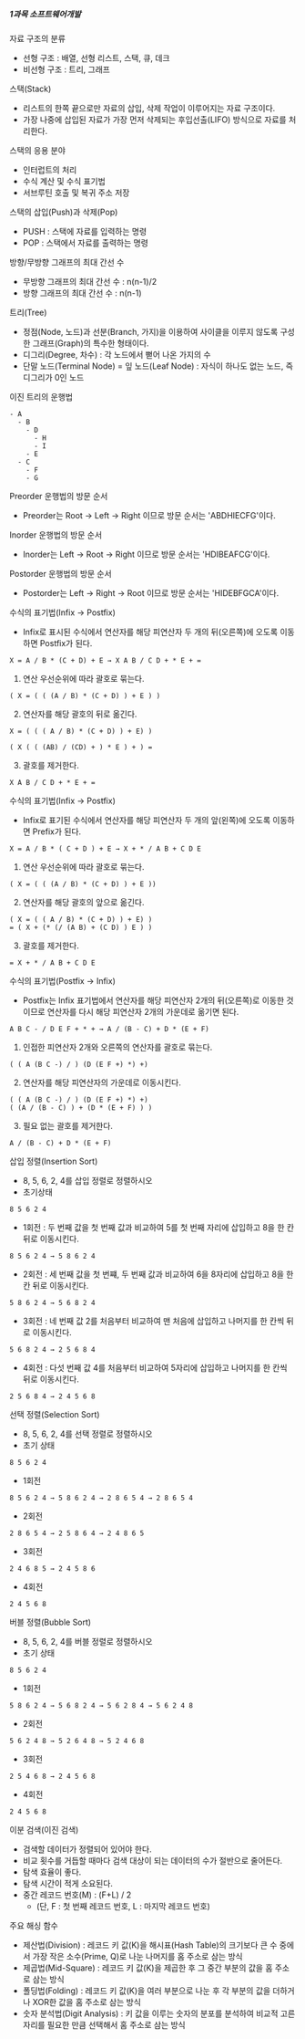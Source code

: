 ##### 1과목 소프트웨어개발

자료 구조의 분류

- 선형 구조 : 배열, 선형 리스트, 스택, 큐, 데크
- 비선형 구조 : 트리, 그래프

스택(Stack)

- 리스트의 한쪽 끝으로만 자료의 삽입, 삭제 작업이 이루어지는 자료 구조이다.
- 가장 나중에 삽입된 자료가 가장 먼저 삭제되는 후입선출(LIFO) 방식으로 자료를 처리한다.

스택의 응용 분야

- 인터럽트의 처리
- 수식 계산 및 수식 표기법
- 서브루틴 호출 및 복귀 주소 저장

스택의 삽입(Push)과 삭제(Pop)

- PUSH : 스택에 자료를 입력하는 명령
- POP : 스택에서 자료를 출력하는 명령

방향/무방향 그래프의 최대 간선 수

- 무방향 그래프의 최대 간선 수 : n(n-1)/2
- 방향 그래프의 최대 간선 수 : n(n-1)

트리(Tree)

- 정점(Node, 노드)과 선분(Branch, 가지)을 이용하여 사이클을 이루지 않도록 구성한 그래프(Graph)의 특수한 형태이다.
- 디그리(Degree, 차수) : 각 노드에서 뻗어 나온 가지의 수
- 단말 노드(Terminal Node) = 잎 노드(Leaf Node) : 자식이 하나도 없는 노드, 즉 디그리가 0인 노드

이진 트리의 운행법

```
- A
  - B
    - D
      - H
      - I
    - E
  - C
    - F
    - G
```

Preorder 운행법의 방문 순서

- Preorder는 Root → Left → Right 이므로 방문 순서는 'ABDHIECFG'이다.

Inorder 운행법의 방문 순서

- Inorder는 Left → Root → Right 이므로 방문 순서는 'HDIBEAFCG'이다.

Postorder 운행법의 방문 순서

- Postorder는 Left → Right → Root 이므로 방문 순서는 'HIDEBFGCA'이다.

수식의 표기법(Infix → Postfix)

- Infix로 표시된 수식에서 연산자를 해당 피연산자 두 개의 뒤(오른쪽)에 오도록 이동하면 Postfix가 된다.

```
X = A / B * (C + D) + E → X A B / C D + * E + =
```

1. 연산 우선순위에 따라 괄호로 묶는다.

  ```
  ( X = ( ( (A / B) * (C + D) ) + E ) )
  ```

2. 연산자를 해당 괄호의 뒤로 옮긴다.

  ```
  X = ( ( ( A / B) * (C + D) ) + E) )

  ( X ( ( (AB) / (CD) + ) * E ) + ) =
  ```

3. 괄호를 제거한다.

  ```
  X A B / C D + * E + =
  ```

수식의 표기법(Infix → Postfix)

- Infix로 표기된 수식에서 연산자를 해당 피연산자 두 개의 앞(왼쪽)에 오도록 이동하면 Prefix가 된다.

```
X = A / B * ( C + D ) + E → X + * / A B + C D E
```

1. 연산 우선순위에 따라 괄호로 묶는다.


```
( X = ( ( (A / B) * (C + D) ) + E ))
```

2. 연산자를 해당 괄호의 앞으로 옮긴다.

```
( X = ( ( A / B) * (C + D) ) + E) )
= ( X + (* (/ (A B) + (C D) ) E ) )
```

3. 괄호를 제거한다.

```
= X + * / A B + C D E
```

수식의 표기법(Postfix → Infix)

- Postfix는 Infix 표기법에서 연산자를 해당 피연산자 2개의 뒤(오른쪽)로 이동한 것이므로 연산자를 다시 해당 피연산자 2개의 가운데로 옮기면 된다.

```
A B C - / D E F + * + → A / (B - C) + D * (E + F)
```

1. 인접한 피연산자 2개와 오른쪽의 연산자를 괄호로 묶는다.

```
( ( A (B C -) / ) (D (E F +) *) +)
```

2. 연산자를 해당 피연산자의 가운데로 이동시킨다.

```
( ( A (B C -) / ) (D (E F +) *) +)
( (A / (B - C) ) + (D * (E + F) ) )
```

3. 필요 없는 괄호를 제거한다.

```
A / (B - C) + D * (E + F)
```

삽입 정렬(Insertion Sort)

- 8, 5, 6, 2, 4를 삽입 정렬로 정렬하시오
- 초기상태

```
8 5 6 2 4
```

- 1회전 : 두 번째 값을 첫 번째 값과 비교하여 5를 첫 번째 자리에 삽입하고 8을 한 칸 뒤로 이동시킨다.

```
8 5 6 2 4 → 5 8 6 2 4
```

- 2회전 : 세 번째 값을 첫 번쨰, 두 번째 값과 비교하여 6을 8자리에 삽입하고 8을 한 칸 뒤로 이동시킨다.

```
5 8 6 2 4 → 5 6 8 2 4
```

- 3회전 : 네 번째 값 2를 처음부터 비교하여 맨 처음에 삽입하고 나머지를 한 칸씩 뒤로 이동시킨다.

```
5 6 8 2 4 → 2 5 6 8 4
```

- 4회전 : 다섯 번째 값 4를 처음부터 비교하여 5자리에 삽입하고 나머지를 한 칸씩 뒤로 이동시킨다.

```
2 5 6 8 4 → 2 4 5 6 8
```

선택 정렬(Selection Sort)

- 8, 5, 6, 2, 4를 선택 정렬로 정렬하시오
- 초기 상태

```
8 5 6 2 4
```

- 1회전

```
8 5 6 2 4 → 5 8 6 2 4 → 2 8 6 5 4 → 2 8 6 5 4
```

- 2회전

```
2 8 6 5 4 → 2 5 8 6 4 → 2 4 8 6 5
```

- 3회전

```
2 4 6 8 5 → 2 4 5 8 6
```

- 4회전

```
2 4 5 6 8
```

버블 정렬(Bubble Sort)

- 8, 5, 6, 2, 4를 버블 정렬로 정렬하시오
- 초기 상태

```
8 5 6 2 4
```

- 1회전

```
5 8 6 2 4 → 5 6 8 2 4 → 5 6 2 8 4 → 5 6 2 4 8
```

- 2회전

```
5 6 2 4 8 → 5 2 6 4 8 → 5 2 4 6 8
```

- 3회전

```
2 5 4 6 8 → 2 4 5 6 8
```

- 4회전

```
2 4 5 6 8
```

이분 검색(이진 검색)

- 검색할 데이터가 정렬되어 있어야 한다.
- 비교 횟수를 거듭할 때마다 검색 대상이 되는 데이터의 수가 절반으로 줄어든다.
- 탐색 효율이 좋다.
- 탐색 시간이 적게 소요된다.
- 중간 레코드 번호(M) : (F+L) / 2
  - (단, F : 첫 번째 레코드 번호, L : 마지막 레코드 번호)

주요 해싱 함수

- 제산법(Division) : 레코드 키 값(K)을 해시표(Hash Table)의 크기보다 큰 수 중에서 가장 작은 소수(Prime, Q)로 나눈 나머지를 홈 주소로 삼는 방식
- 제곱법(Mid-Square) : 레코드 키 값(K)을 제곱한 후 그 중간 부분의 값을 홈 주소로 삼는 방식
- 폴딩법(Folding) : 레코드 키 값(K)을 여러 부분으로 나눈 후 각 부분의 값을 더하거나 XOR한 값을 홈 주소로 삼는 방식
- 숫자 분석법(Digit Analysis) : 키 값을 이루는 숫자의 분포를 분석하여 비교적 고른 자리를 필요한 만큼 선택해서 홈 주소로 삼는 방식











































